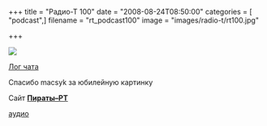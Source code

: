 +++
title = "Радио-Т 100"
date = "2008-08-24T08:50:00"
categories = [ "podcast",]
filename = "rt_podcast100"
image = "images/radio-t/rt100.jpg"

+++

![](https://radio-t.com/images/radio-t/rt100.jpg)

[Лог чата](http://chat.radio-t.com/logs/radio-t-100.html)

Спасибо macsyk за юбилейную картинку

Сайт **[Пираты–РТ](http://pirate.radio-t.com/)**


[аудио](https://cdn.radio-t.com/rt_podcast100.mp3)
<audio src="https://cdn.radio-t.com/rt_podcast100.mp3" preload="none"></audio>
